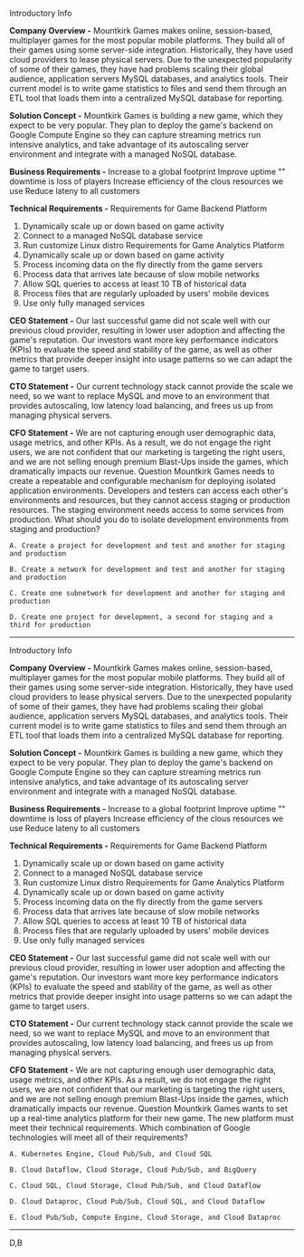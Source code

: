 Introductory Info

**Company Overview -**
Mountkirk Games makes online, session-based, multiplayer games for the most popular mobile platforms. They build all of their games using some server-side integration. Historically, they have used cloud providers to lease physical servers.
Due to the unexpected popularity of some of their games, they have had problems scaling their global audience, application servers MySQL databases, and analytics tools.
Their current model is to write game statistics to files and send them through an ETL tool that loads them into a centralized MySQL database for reporting.

**Solution Concept -**
Mountkirk Games is building a new game, which they expect to be very popular. They plan to deploy the game's backend on Google Compute Engine so they can capture streaming metrics run intensive analytics, and take advantage of its autoscaling server environment and integrate with a managed NoSQL database.

**Business Requirements -**
Increase to a global footprint
Improve uptime "" downtime is loss of players
Increase efficiency of the clous resources we use
Reduce lateny to all customers

**Technical Requirements -**
Requirements for Game Backend Platform
1. Dynamically scale up or down based on game activity
2. Connect to a managed NoSQL database service
3. Run customize Linux distro
Requirements for Game Analytics Platform
1. Dynamically scale up or down based on game activity
2. Process incoming data on the fly directly from the game servers
3. Process data that arrives late because of slow mobile networks
4. Allow SQL queries to access at least 10 TB of historical data
5. Process files that are regularly uploaded by users' mobile devices
6. Use only fully managed services

**CEO Statement -**
Our last successful game did not scale well with our previous cloud provider, resulting in lower user adoption and affecting the game's reputation. Our investors want more key performance indicators (KPIs) to evaluate the speed and stability of the game, as well as other metrics that provide deeper insight into usage patterns so we can adapt the game to target users.

**CTO Statement -**
Our current technology stack cannot provide the scale we need, so we want to replace MySQL and move to an environment that provides autoscaling, low latency load balancing, and frees us up from managing physical servers.

**CFO Statement -**
We are not capturing enough user demographic data, usage metrics, and other KPIs. As a result, we do not engage the right users, we are not confident that our marketing is targeting the right users, and we are not selling enough premium Blast-Ups inside the games, which dramatically impacts our revenue.
Question
Mountkirk Games needs to create a repeatable and configurable mechanism for deploying isolated application environments. Developers and testers can access each other's environments and resources, but they cannot access staging or production resources. The staging environment needs access to some services from production.
What should you do to isolate development environments from staging and production?

    A. Create a project for development and test and another for staging and production

    B. Create a network for development and test and another for staging and production

    C. Create one subnetwork for development and another for staging and production

    D. Create one project for development, a second for staging and a third for production

----

Introductory Info

**Company Overview -**
Mountkirk Games makes online, session-based, multiplayer games for the most popular mobile platforms. They build all of their games using some server-side integration. Historically, they have used cloud providers to lease physical servers.
Due to the unexpected popularity of some of their games, they have had problems scaling their global audience, application servers MySQL databases, and analytics tools.
Their current model is to write game statistics to files and send them through an ETL tool that loads them into a centralized MySQL database for reporting.

**Solution Concept -**
Mountkirk Games is building a new game, which they expect to be very popular. They plan to deploy the game's backend on Google Compute Engine so they can capture streaming metrics run intensive analytics, and take advantage of its autoscaling server environment and integrate with a managed NoSQL database.

**Business Requirements -**
Increase to a global footprint
Improve uptime "" downtime is loss of players
Increase efficiency of the clous resources we use
Reduce lateny to all customers

**Technical Requirements -**
Requirements for Game Backend Platform
1. Dynamically scale up or down based on game activity
2. Connect to a managed NoSQL database service
3. Run customize Linux distro
Requirements for Game Analytics Platform
1. Dynamically scale up or down based on game activity
2. Process incoming data on the fly directly from the game servers
3. Process data that arrives late because of slow mobile networks
4. Allow SQL queries to access at least 10 TB of historical data
5. Process files that are regularly uploaded by users' mobile devices
6. Use only fully managed services

**CEO Statement -**
Our last successful game did not scale well with our previous cloud provider, resulting in lower user adoption and affecting the game's reputation. Our investors want more key performance indicators (KPIs) to evaluate the speed and stability of the game, as well as other metrics that provide deeper insight into usage patterns so we can adapt the game to target users.

**CTO Statement -**
Our current technology stack cannot provide the scale we need, so we want to replace MySQL and move to an environment that provides autoscaling, low latency load balancing, and frees us up from managing physical servers.

**CFO Statement -**
We are not capturing enough user demographic data, usage metrics, and other KPIs. As a result, we do not engage the right users, we are not confident that our marketing is targeting the right users, and we are not selling enough premium Blast-Ups inside the games, which dramatically impacts our revenue.
Question
Mountkirk Games wants to set up a real-time analytics platform for their new game. The new platform must meet their technical requirements.
Which combination of Google technologies will meet all of their requirements?

    A. Kubernetes Engine, Cloud Pub/Sub, and Cloud SQL

    B. Cloud Dataflow, Cloud Storage, Cloud Pub/Sub, and BigQuery

    C. Cloud SQL, Cloud Storage, Cloud Pub/Sub, and Cloud Dataflow

    D. Cloud Dataproc, Cloud Pub/Sub, Cloud SQL, and Cloud Dataflow

    E. Cloud Pub/Sub, Compute Engine, Cloud Storage, and Cloud Dataproc
----
D,B
